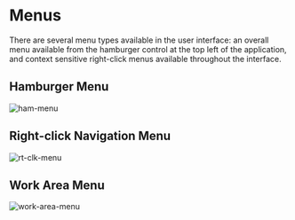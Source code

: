 # Menus

There are several menu types available in the user interface: an overall menu available from the hamburger control at the top left of the application, and context sensitive right-click menus available throughout the interface.  

## Hamburger Menu

![ham-menu](/hamburger-menu.png)

## Right-click Navigation Menu

![rt-clk-menu](/right-click-nav-manu.png)

## Work Area Menu

![work-area-menu](/work-area-menu.png)